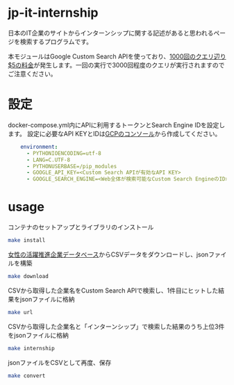 # jp-it-internship

日本のIT企業のサイトからインターンシップに関する記述があると思われるページを検索するプログラムです。

本モジュールはGoogle Custom Search APIを使っており、[1000回のクエリ辺り$5の料金](https://support.google.com/programmable-search/answer/9069107?hl=ja)が発生します。一回の実行で3000回程度のクエリが実行されますのでご注意ください。

# 設定

docker-compose.yml内にAPIに利用するトークンとSearch Engine IDを設定します。
設定に必要なAPI KEYとIDは[GCPのコンソール](https://developers.google.com/custom-search/v1/overview?hl=en_US)から作成してください。

```yml
    environment:
      - PYTHONIOENCODING=utf-8
      - LANG=C.UTF-8
      - PYTHONUSERBASE=/pip_modules
      - GOOGLE_API_KEY=<Custom Search APIが有効なAPI KEY>
      - GOOGLE_SEARCH_ENGINE=<Web全体が検索可能なCustom Search EngineのID>
```

# usage

コンテナのセットアップとライブラリのインストール
```sh
make install
```

[女性の活躍推進企業データベース](https://positive-ryouritsu.mhlw.go.jp/positivedb/opendata/)からCSVデータをダウンロードし、jsonファイルを構築
```sh
make download
```

CSVから取得した企業名をCustom Search APIで検索し、1件目にヒットした結果をjsonファイルに格納
```sh
make url
```

CSVから取得した企業名と「インターンシップ」で検索した結果のうち上位3件をjsonファイルに格納
```sh
make internship
```

jsonファイルをCSVとして再度、保存
```sh
make convert
```




